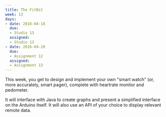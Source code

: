 ```yaml
---
title: The FitBit
week: 13
days:
- date: 2016-04-18
  due: 
  - Studio 13
  assigned:
  - Studio 13
- date: 2016-04-20
  due: 
  - Assignment 12
  assigned:
  - Assignment 13
---
```


This week, you get to design and implement your own "smart watch" (or, more accurately, smart pager), complete with heartrate monitor and pedometer.

It will interface with Java to create graphs and present a simplified interface on the Arduino itself. It will also use an API of your choice to display relevant remote data.